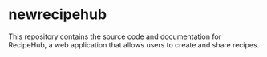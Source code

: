 # newrecipehub
This repository contains the source code and documentation for RecipeHub, a web application that allows users to create and share recipes.
